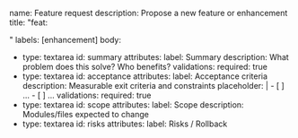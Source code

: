 name: Feature request
description: Propose a new feature or enhancement
title: "feat: <summary>"
labels: [enhancement]
body:
  - type: textarea
    id: summary
    attributes:
      label: Summary
      description: What problem does this solve? Who benefits?
    validations:
      required: true
  - type: textarea
    id: acceptance
    attributes:
      label: Acceptance criteria
      description: Measurable exit criteria and constraints
      placeholder: |
        - [ ] ...
        - [ ] ...
    validations:
      required: true
  - type: textarea
    id: scope
    attributes:
      label: Scope
      description: Modules/files expected to change
  - type: textarea
    id: risks
    attributes:
      label: Risks / Rollback

